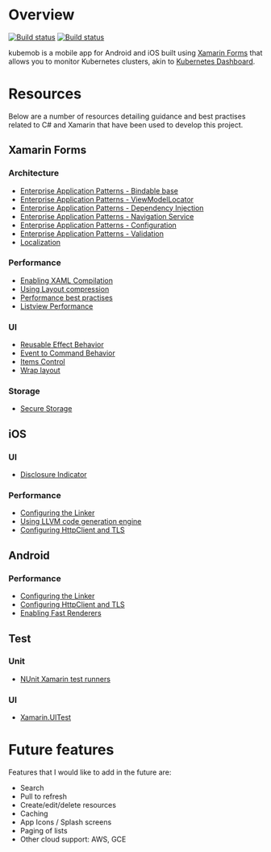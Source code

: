 # Overview
[![Build status](https://build.appcenter.ms/v0.1/apps/f33d86fd-e112-4153-b348-75dd4a3da78d/branches/master/badge)](https://appcenter.ms)
[![Build status](https://build.appcenter.ms/v0.1/apps/b1cd9a80-419e-4515-af66-647c75796e4e/branches/master/badge)](https://appcenter.ms)

kubemob is a mobile app for Android and iOS built using [Xamarin Forms](https://docs.microsoft.com/en-us/xamarin/#pivot=platforms&panel=XamarinForms) that allows you to monitor Kubernetes clusters, akin to [Kubernetes Dashboard](https://kubernetes.io/docs/tasks/access-application-cluster/web-ui-dashboard/).


# Resources

Below are a number of resources detailing guidance and best practises related to C# and Xamarin that have been used to develop this project.

## Xamarin Forms
### Architecture
- [Enterprise Application Patterns - Bindable base](https://docs.microsoft.com/en-us/xamarin/xamarin-forms/enterprise-application-patterns/mvvm#updating-views-in-response-to-changes-in-the-underlying-view-model-or-model)
- [Enterprise Application Patterns - ViewModelLocator](https://docs.microsoft.com/en-us/xamarin/xamarin-forms/enterprise-application-patterns/mvvm#automatically-creating-a-view-model-with-a-view-model-locator)
- [Enterprise Application Patterns - Dependency Injection](https://docs.microsoft.com/en-us/xamarin/xamarin-forms/enterprise-application-patterns/dependency-injection)
- [Enterprise Application Patterns - Navigation Service](https://docs.microsoft.com/en-us/xamarin/xamarin-forms/enterprise-application-patterns/navigation#Navigating_Between_Pages)
- [Enterprise Application Patterns - Configuration](https://docs.microsoft.com/en-us/xamarin/xamarin-forms/enterprise-application-patterns/configuration-management)
- [Enterprise Application Patterns - Validation](https://docs.microsoft.com/en-us/xamarin/xamarin-forms/enterprise-application-patterns/validation)
- [Localization](https://docs.microsoft.com/en-us/xamarin/xamarin-forms/app-fundamentals/localization?tabs=vswin)

### Performance
- [Enabling XAML Compilation](https://docs.microsoft.com/en-us/xamarin/xamarin-forms/xaml/xamlc)
- [Using Layout compression](https://developer.xamarin.com/guides/xamarin-forms/user-interface/layouts/layout-compression/)
- [Performance best practises](https://docs.microsoft.com/en-us/xamarin/cross-platform/deploy-test/memory-perf-best-practices)
- [Listview Performance](https://docs.microsoft.com/en-us/xamarin/xamarin-forms/user-interface/listview/performance)

### UI
- [Reusable Effect Behavior](https://docs.microsoft.com/en-us/xamarin/xamarin-forms/app-fundamentals/behaviors/reusable/effect-behavior)
- [Event to Command Behavior](https://docs.microsoft.com/en-us/xamarin/xamarin-forms/enterprise-application-patterns/mvvm#ui-interaction-using-commands-and-behaviors)
- [Items Control](https://docs.microsoft.com/en-us/xamarin/cross-platform/desktop/controls/wpf#itemscontrol)
- [Wrap layout](https://github.com/xamarinhq/xamu-infrastructure/blob/master/src/XamU.Infrastructure/Layout/WrapLayout.cs)

### Storage
- [Secure Storage](https://github.com/xamarin/recipes/tree/master/Recipes/xamarin-forms/General/store-credentials)

## iOS

### UI
- [Disclosure Indicator](https://montemagno.com/adding-a-disclosure-indicator-accessory-to/)

### Performance
- [Configuring the Linker](https://docs.microsoft.com/en-us/xamarin/ios/deploy-test/linker?tabs=vsmac)
- [Using LLVM code generation engine](https://docs.microsoft.com/en-us/xamarin/ios/deploy-test/compiling-for-different-devices?tabs=vsmac#Code_Generation_Engine)
- [Configuring HttpClient and TLS](https://docs.microsoft.com/en-us/xamarin/cross-platform/macios/http-stack)

## Android

### Performance
- [Configuring the Linker](https://docs.microsoft.com/en-us/xamarin/android/deploy-test/linker)
- [Configuring HttpClient and TLS](https://docs.microsoft.com/en-us/xamarin/android/app-fundamentals/http-stack?tabs=vswink)
- [Enabling Fast Renderers](https://docs.microsoft.com/en-us/xamarin/xamarin-forms/internals/fast-renderers)


## Test
### Unit
- [NUnit Xamarin test runners](https://github.com/nunit/nunit.xamarin)

### UI
- [Xamarin.UITest](https://docs.microsoft.com/en-us/xamarin/xamarin-forms/deploy-test/uitest-and-test-cloud?tabs=vswin)

# Future features
Features that I would like to add in the future are:

- Search
- Pull to refresh
- Create/edit/delete resources
- Caching
- App Icons / Splash screens
- Paging of lists
- Other cloud support: AWS, GCE
